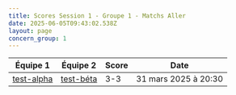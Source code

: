 ```yaml
---
title: Scores Session 1 - Groupe 1 - Matchs Aller
date: 2025-06-05T09:43:02.538Z
layout: page
concern_group: 1
---
```




| Équipe 1 | Équipe 2 | Score | Date |
|----------|----------|-------|------|
| [test-alpha](/teams/test-alpha) | [test-béta](/teams/test-béta) | 3-3 | 31 mars 2025 à 20:30 |
